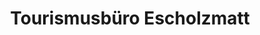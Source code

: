 ---
title: "Tourismusbüro Escholzmatt"
url: /escholzmatt/tourismusbuero-escholzmatt/
shop: Andenken
---